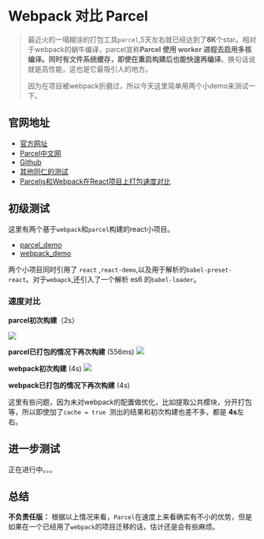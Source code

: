 # Webpack 对比 Parcel

> 最近火的一塌糊涂的打包工具`parcel`,5天左右就已经达到了**8K**个star。相对于webpack的蜗牛编译，parcel宣称**Parcel 使用 worker 进程去启用多核编译。同时有文件系统缓存，即使在重启构建后也能快速再编译**。换句话说就是高性能，这也是它最吸引人的地方。
> 
> 因为在项目被webpack折磨过，所以今天这里简单用两个小demo来测试一下。


## 官网地址

* [官方网址](https://parceljs.org/)
* [Parcel中文网](http://www.parceljs.io/)
* [Github](https://github.com/parcel-bundler/parcel)
* [其他同仁的测试](https://github.com/justjavac/parcel-example)
* [Parceljs和Webpack在React项目上打包速度对比](https://juejin.im/post/5a2b6c0cf265da431523d4e2?utm_source=gold_browser_extension)

## 初级测试

这里有两个基于`webpack`和`parcel`构建的react小项目。

* [parcel_demo](https://github.com/Michaelooo/webpackToParcel/tree/master/parcel_demo)
* [webpack_demo](https://github.com/Michaelooo/webpackToParcel/tree/master/webpack_demo)

两个小项目同时引用了 `react` ,`react-demo`,以及用于解析的`babel-preset-react`。对于`webapck`,还引入了一个解析 es6 的`babel-loader`。

### 速度对比

**parcel初次构建**（2s）

![](http://ww1.sinaimg.cn/large/86c7c947gy1fmcnecmt65j20xa05s3zh.jpg)

**parcel已打包的情况下再次构建** (556ms)
![](http://ww1.sinaimg.cn/large/86c7c947gy1fmcnecnk99j20xw05yq3w.jpg)

**webpack初次构建** (4s)
![](http://ww1.sinaimg.cn/large/86c7c947gy1fmcnecmyj6j20ps060gms.jpg)

**webpack已打包的情况下再次构建** (4s)

这里有些问题，因为未对webpack的配置做优化，比如提取公共模块，分开打包等，所以即使加了`cache = true `测出的结果和初次构建也差不多，都是 **4s**左右。

## 进一步测试

正在进行中。。。

## 总结

**不负责任版：** 根据以上情况来看，`Parcel`在速度上来看确实有不小的优势，但是如果在一个已经用了`webpack`的项目迁移的话，估计还是会有些麻烦。
